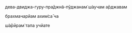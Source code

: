 дева-двиджа-гуру-пра̄джн̃а-пӯджанам̇ ш́аучам а̄рджавам

брахмачарйам ахим̇са̄ ча

ш́а̄рӣрам̇ тапа учйате
